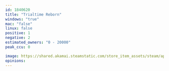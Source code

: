 ```yaml
---
id: 1840620
title: "Trialtime Reborn"
windows: "true"
mac: "false"
linux: false
positive: 1
negative: 2
estimated_owners: "0 - 20000"
peak_ccu: 0

image: https://shared.akamai.steamstatic.com/store_item_assets/steam/apps/1840620/header.jpg?t=1650127164
opinions:
---
```

